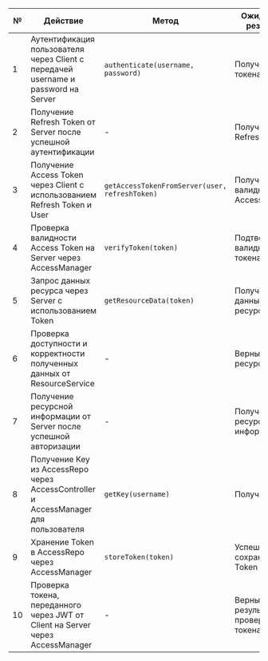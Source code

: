| № | Действие | Метод | Ожидаемый результат | Фактический результат | Оценка |
|---|----------|-------|----------------------|-----------------------|--------|
| 1 | Аутентификация пользователя через Client с передачей username и password на Server | `authenticate(username, password)` | Получение токена Token | - | - |
| 2 | Получение Refresh Token от Server после успешной аутентификации | - | Получение Refresh Token | - | - |
| 3 | Получение Access Token через Client с использованием Refresh Token и User | `getAccessTokenFromServer(user, refreshToken)` | Получение валидного Access Token | - | - |
| 4 | Проверка валидности Access Token на Server через AccessManager | `verifyToken(token)` | Подтверждение валидности токена | - | - |
| 5 | Запрос данных ресурса через Server с использованием Token | `getResourceData(token)` | Получение данных ресурса | - | - |
| 6 | Проверка доступности и корректности полученных данных от ResourceService | - | Верные данные ресурса | - | - |
| 7 | Получение ресурсной информации от Server после успешной авторизации | - | Получение ресурсной информации | - | - |
| 8 | Получение Key из AccessRepo через AccessController и AccessManager для пользователя | `getKey(username)` | Получение Key | - | - |
| 9 | Хранение Token в AccessRepo через AccessManager | `storeToken(token)` | Успешное сохранение Token | - | - |
| 10 | Проверка токена, переданного через JWT от Client на Server через AccessManager | - | Верный результат проверки токена | - | - |
